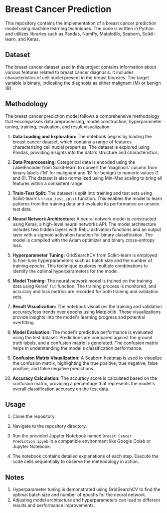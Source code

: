 # Breast Cancer Prediction

This repository contains the implementation of a breast cancer prediction model using machine learning techniques. The code is written in Python and utilizes libraries such as Pandas, NumPy, Matplotlib, Seaborn, Scikit-learn, and Keras.

## Dataset

The breast cancer dataset used in this project contains information about various features related to breast cancer diagnosis. It includes characteristics of cell nuclei present in the breast biopsies. The target variable is binary, indicating the diagnosis as either malignant (M) or benign (B). 

## Methodology

The breast cancer prediction model follows a comprehensive methodology that encompasses data preprocessing, model construction, hyperparameter tuning, training, evaluation, and result visualization:

1. **Data Loading and Exploration:** The notebook begins by loading the breast cancer dataset, which contains a range of features characterizing cell nuclei properties. The dataset is explored using Pandas, providing insights into the data's structure and characteristics.

2. **Data Preprocessing:** Categorical data is encoded using the LabelEncoder from Scikit-learn to convert the 'diagnosis' column from binary labels ('M' for malignant and 'B' for benign) to numeric values (1 and 0). The dataset is also normalized using Min-Max scaling to bring all features within a consistent range.

3. **Train-Test Split:** The dataset is split into training and test sets using Scikit-learn's `train_test_split` function. This enables the model to learn patterns from the training data and evaluate its performance on unseen test data.

4. **Neural Network Architecture:** A neural network model is constructed using Keras, a high-level neural networks API. The model architecture includes two hidden layers with ReLU activation functions and an output layer with a sigmoid activation function for binary classification. The model is compiled with the Adam optimizer and binary cross-entropy loss.

5. **Hyperparameter Tuning:** GridSearchCV from Scikit-learn is employed to fine-tune hyperparameters such as batch size and the number of training epochs. This technique explores multiple combinations to identify the optimal hyperparameters for the model.

6. **Model Training:** The neural network model is trained on the training data using Keras' `fit` function. The training process is monitored, and accuracy and loss metrics are recorded for both training and validation sets.

7. **Result Visualization:** The notebook visualizes the training and validation accuracy/loss trends over epochs using Matplotlib. These visualizations provide insights into the model's learning progress and potential overfitting.

8. **Model Evaluation:** The model's predictive performance is evaluated using the test dataset. Predictions are compared against the ground truth labels, and a confusion matrix is generated. The confusion matrix helps in understanding the model's classification performance.

9. **Confusion Matrix Visualization:** A Seaborn heatmap is used to visualize the confusion matrix, highlighting the true positive, true negative, false positive, and false negative predictions.

10. **Accuracy Calculation:** The accuracy score is calculated based on the confusion matrix, providing a percentage that represents the model's overall classification accuracy on the test data.

## Usage

1. Clone the repository.

2. Navigate to the repository directory.

3. Run the provided Jupyter Notebook named `Breast Cancer Prediction.ipynb` in a compatible environment like Google Colab or Jupyter Notebook.

4. The notebook contains detailed explanations of each step. Execute the code cells sequentially to observe the methodology in action.

## Notes

1. Hyperparameter tuning is demonstrated using GridSearchCV to find the optimal batch size and number of epochs for the neural network.
2. Adjusting model architecture and hyperparameters can lead to different results and performance improvements.


